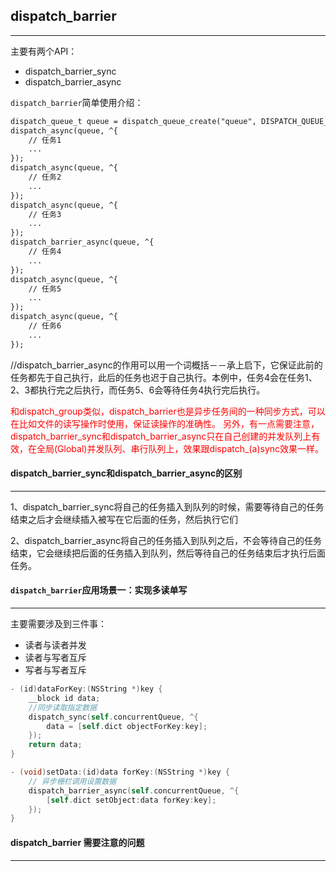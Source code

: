 ## dispatch_barrier

--------

主要有两个API：

- dispatch_barrier_sync
- dispatch_barrier_async

`dispatch_barrier`简单使用介绍：

```markdown
dispatch_queue_t queue = dispatch_queue_create("queue", DISPATCH_QUEUE_CONCURRENT);
dispatch_async(queue, ^{
    // 任务1
    ...
});
dispatch_async(queue, ^{
    // 任务2
    ...
});
dispatch_async(queue, ^{
    // 任务3
    ...
});
dispatch_barrier_async(queue, ^{
    // 任务4
    ...
});
dispatch_async(queue, ^{
    // 任务5
    ...
});
dispatch_async(queue, ^{
    // 任务6
    ...
});
```

//dispatch_barrier_async的作用可以用一个词概括－－承上启下，它保证此前的任务都先于自己执行，此后的任务也迟于自己执行。本例中，任务4会在任务1、2、3都执行完之后执行，而任务5、6会等待任务4执行完后执行。

<font color=red>和dispatch_group类似，dispatch_barrier也是异步任务间的一种同步方式，可以在比如文件的读写操作时使用，保证读操作的准确性。
另外，有一点需要注意，dispatch_barrier_sync和dispatch_barrier_async只在自己创建的并发队列上有效，在全局(Global)并发队列、串行队列上，效果跟dispatch_(a)sync效果一样。</font>



#### dispatch_barrier_sync和dispatch_barrier_async的区别

--------

1、dispatch_barrier_sync将自己的任务插入到队列的时候，需要等待自己的任务结束之后才会继续插入被写在它后面的任务，然后执行它们

2、dispatch_barrier_async将自己的任务插入到队列之后，不会等待自己的任务结束，它会继续把后面的任务插入到队列，然后等待自己的任务结束后才执行后面任务。



#### `dispatch_barrier`应用场景一：实现多读单写

-------

主要需要涉及到三件事：

- 读者与读者并发
- 读者与写者互斥
- 写者与写者互斥

```objective-c
- (id)dataForKey:(NSString *)key {
    __block id data;
    //同步读取指定数据
    dispatch_sync(self.concurrentQueue, ^{
        data = [self.dict objectForKey:key];
    });
    return data;
}

- (void)setData:(id)data forKey:(NSString *)key {
    // 异步栅栏调用设置数据
    dispatch_barrier_async(self.concurrentQueue, ^{
        [self.dict setObject:data forKey:key];
    });
}
```





#### dispatch_barrier 需要注意的问题

-------









